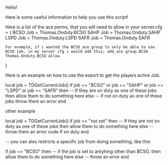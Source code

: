 Hello!

Here is some useful information to help you use this script!

Here is a list of the ace perms, that you will need to allow in your server.cfg = {
    BCSO Job = Thomas.Onduty.BCSO
    SAHP Job = Thomas.Onduty.SAHP
    LSPD Job = Thomas.Onduty.LSPD
    SAFR Job = Thomas.Onduty.SAFR
    
    For example, if i wanted the BCSO ace group to only be able to use BCSO job, in my server cfg i would add this; add_ace group.BCSO Thomas.Onduty.BCSO allow
}


Here is an example on how to use the export to get the players active Job.

local job = TDGetCurrentJob()
  if job == "BCSO" or job == "SAHP" or job == "LSPD" or job == "SAFR" then
    -- If they are on duty as one of these jobs then allow them to do something here
  else
    -- if not on duty as one of these jobs throw them an error
  end
  
  other example
  
  local job = TDGetCurrentJob()
  if job == "not set" then 
    -- If they are not on duty as one of these jobs then allow them to do something here
  else
    -- throw them an error code if on duty
  end
  
  -- you can also restricts a specific job from doing something, like this:
  
  if job ~= "BCSO" then
    -- if the job is set to antyhing other than BCSO, then allow them to do something here
  else
    -- throw an error
  end
  